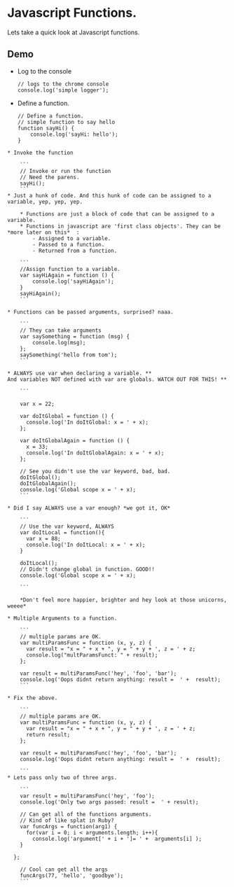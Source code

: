 # Javascript Functions.

Lets take a quick look at Javascript functions.

## Demo

* Log to the console

	```
	// logs to the chrome console
	console.log('simple logger');
	```
* Define a function. 

	```
	// Define a function.
	// simple function to say hello
	function sayHi() {
	    console.log('sayHi: hello');
	}
```
* Invoke the function

	```
	// Invoke or run the function
	// Need the parens.
	sayHi();
	```
* Just a hunk of code. And this hunk of code can be assigned to a variable, yep, yep, yep.	

	* Functions are just a block of code that can be assigned to a variable.  
	* Functions in javascript are 'first class objects'. They can be *more later on this*  : 
		- Assigned to a variable.
		- Passed to a function.
		- Returned from a function.

	```
	//Assign function to a variable.
	var sayHiAgain = function () {
    	console.log('sayHiAgain');
	}
	sayHiAgain();
	```
  
* Functions can be passed arguments, surprised? naaa.

	```
	// They can take arguments
	var saySomething = function (msg) {
	    console.log(msg);
	};
	saySomething('hello from tom');
	```

* ALWAYS use var when declaring a variable. **
And variables NOT defined with var are globals. WATCH OUT FOR THIS! **

	```

	var x = 22;

	var doItGlobal = function () {
      console.log('In doItGlobal: x = ' + x);
	};

	var doItGlobalAgain = function () {
      x = 33;
      console.log('In doItGlobalAgain: x = ' + x);
	};

    // See you didn't use the var keyword, bad, bad.
    doItGlobal();
    doItGlobalAgain();
    console.log('Global scope x = ' + x);
	```

* Did I say ALWAYS use a var enough? *we got it, OK*  

	```
	// Use the var keyword, ALWAYS
	var doItLocal = function(){
   	  var x = 88;
 	  console.log('In doItLocal: x = ' + x);
	}

	doItLocal();
	// Didn't change global in function. GOOD!!
	console.log('Global scope x = ' + x);

	```
	
	*Don't feel more happier, brighter and hey look at those unicorns, weeee*

* Multiple Arguments to a function.  

	```
	// multiple params are OK.
	var multiParamsFunc = function (x, y, z) {
      var result = "x = " + x + ", y = " + y + ', z = ' + z;
      console.log("multParamsFunct: " + result);
	};

	var result = multiParamsFunc('hey', 'foo', 'bar');
	console.log('Oops didnt return anything: result =  ' +  result);
	```

* Fix the above.

	```
	// multiple params are OK.
	var multiParamsFunc = function (x, y, z) {
      var result = "x = " + x + ", y = " + y + ', z = ' + z;
      return result;
	};

 	var result = multiParamsFunc('hey', 'foo', 'bar');
	console.log('Oops didnt return anything: result =  ' +  result);

	```
* Lets pass only two of three args.  

	```
	var result = multiParamsFunc('hey', 'foo');
	console.log('Only two args passed: result =  ' + result);

	// Can get all of the functions arguments.
	// Kind of like splat in Ruby?
	var funcArgs = function(arg1) {
      for(var i = 0; i < arguments.length; i++){
        console.log('argument[' + i + ']= ' +  arguments[i] );
    }

  };

	// Cool can get all the args
	funcArgs(77, 'hello', 'goodbye');
	```
	
